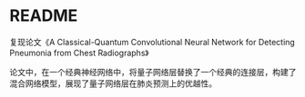# README

复现论文《A Classical-Quantum Convolutional Neural Network for Detecting Pneumonia from Chest Radiographs》

论文中，在一个经典神经网络中，将量子网络层替换了一个经典的连接层，构建了混合网络模型，展现了量子网络层在肺炎预测上的优越性。